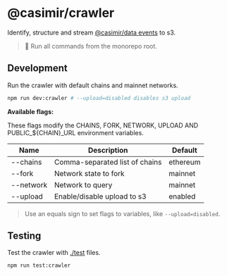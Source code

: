 # @casimir/crawler

Identify, structure and stream [@casimir/data events](common/data/src/schemas/event.schema.json) to s3.

> 🚩 Run all commands from the monorepo root.

## Development

Run the crawler with default chains and mainnet networks.

```zsh
npm run dev:crawler # --upload=disabled disables s3 upload
```

**Available flags:**

These flags modify the CHAINS, FORK, NETWORK, UPLOAD AND PUBLIC_${CHAIN}_URL environment variables.

| Name | Description | Default |
| - | - | - |
| --chains | Comma-separated list of chains | ethereum |
| --fork | Network state to fork | mainnet |
| --network | Network to query | mainnet |
| --upload | Enable/disable upload to s3 | enabled |

> Use an equals sign to set flags to variables, like `--upload=disabled`.

## Testing

Test the crawler with [./test](./test/) files.

```zsh
npm run test:crawler
```